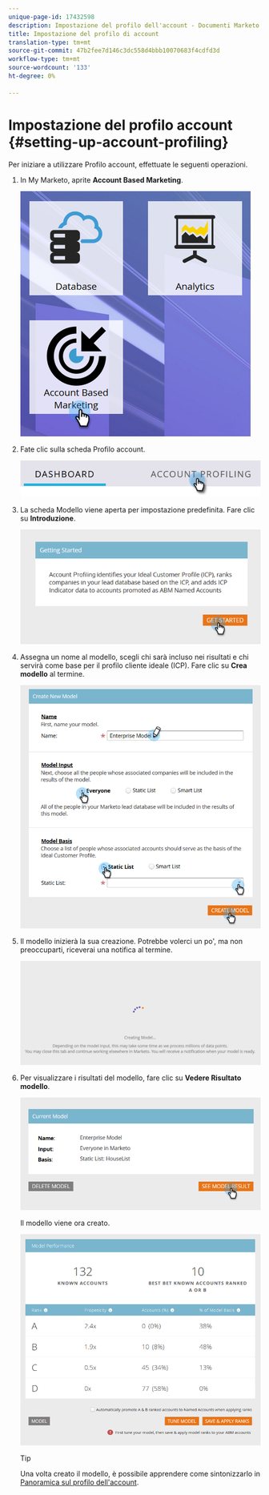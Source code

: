 ```yaml
---
unique-page-id: 17432598
description: Impostazione del profilo dell'account - Documenti Marketo - Documentazione del prodotto
title: Impostazione del profilo di account
translation-type: tm+mt
source-git-commit: 47b2fee7d146c3dc558d4bbb10070683f4cdfd3d
workflow-type: tm+mt
source-wordcount: '133'
ht-degree: 0%

---
```



# Impostazione del profilo account {#setting-up-account-profiling}

Per iniziare a utilizzare Profilo account, effettuate le seguenti operazioni.

1. In My Marketo, aprite **Account Based Marketing**.

   ![](assets/one.png)

1. Fate clic sulla scheda Profilo account.

   ![](assets/two-1.png)

1. La scheda Modello viene aperta per impostazione predefinita. Fare clic su **Introduzione**.

   ![](assets/three.png)

1. Assegna un nome al modello, scegli chi sarà incluso nei risultati e chi servirà come base per il profilo cliente ideale (ICP). Fare clic su **Crea modello** al termine.

   ![](assets/four.png)

1. Il modello inizierà la sua creazione. Potrebbe volerci un po&#39;, ma non preoccuparti, riceverai una notifica al termine.

   ![](assets/five.png)

1. Per visualizzare i risultati del modello, fare clic su **Vedere Risultato modello**.

   ![](assets/six.png)

   Il modello viene ora creato.

   ![](assets/seven.png)

   >[!TIP]
   >
   >Una volta creato il modello, è possibile apprendere come sintonizzarlo in [Panoramica sul profilo dell&#39;account](http://docs.marketo.com/x/NIDv).

